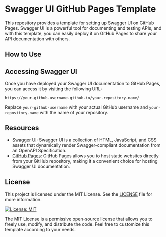 # Swagger UI GitHub Pages Template 
This repository provides a template for setting up Swagger UI on GitHub Pages.
Swagger UI is a powerful tool for documenting and testing APIs, and with this template,
you can easily deploy it on GitHub Pages to share your API documentation with others.

## How to Use

## Accessing Swagger UI

Once you have deployed your Swagger UI documentation to GitHub Pages, you can access it by visiting the following URL:

```
https://your-github-username.github.io/your-repository-name/
```

Replace `your-github-username` with your actual GitHub username and `your-repository-name` with the name of your repository.

## Resources

- [Swagger UI](https://swagger.io/tools/swagger-ui/): Swagger UI is a collection of HTML, JavaScript,
and CSS assets that dynamically render Swagger-compliant documentation from an OpenAPI Specification.
- [GitHub Pages](https://pages.github.com/): GitHub Pages allows you to host static websites directly
from your GitHub repository, making it a convenient choice for hosting Swagger UI documentation.

## License

This project is licensed under the MIT License. See the [LICENSE](LICENSE) file for more information.

[![License: MIT](https://img.shields.io/badge/License-MIT-yellow.svg)](https://opensource.org/licenses/MIT)

The MIT License is a permissive open-source license that allows you to freely use, modify, and distribute the code. Feel free to customize this template according to your needs.


